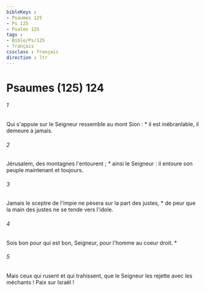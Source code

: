 ```yaml
---
bibleKeys : 
- Psaumes 125
- Ps 125
- Psalms 125
tags : 
- Bible/Ps/125
- français
cssclass : français
direction : ltr
---
```


# Psaumes (125) 124

###### 1
Qui s'appuie sur le Seigneur ressemble au mont Sion : * il est inébranlable, il demeure à jamais.
###### 2
Jérusalem, des montagnes l'entourent ; * ainsi le Seigneur : il entoure son peuple maintenant et toujours.
###### 3
Jamais le sceptre de l'impie ne pèsera sur la part des justes, * de peur que la main des justes ne se tende vers l'idole.
###### 4
Sois bon pour qui est bon, Seigneur, pour l'homme au coeur droit. *
###### 5
Mais ceux qui rusent et qui trahissent, que le Seigneur les rejette avec les méchants !
Paix sur Israël !
